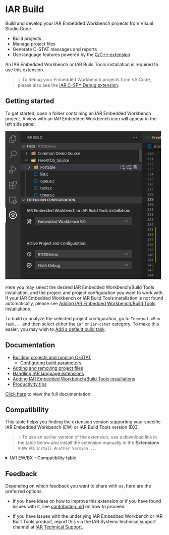 # IAR Build

Build and develop your IAR Embedded Workbench projects from Visual Studio Code.

* Build projects
* Manage project files
* Generate C-STAT messages and reports
* Use language features powered by the [C/C++ extension](https://marketplace.visualstudio.com/items?itemName=ms-vscode.cpptools)

An IAR Embedded Workbench or IAR Build Tools installation is required to use this extension.

> 💡️ To debug your Embedded Workbench projects from VS Code, please also see the [IAR C-SPY Debug extension]().

## Getting started
To get started, open a folder containing an IAR Embedded Workbench project.
A view with an IAR Embedded Workbench icon will appear in the left side panel:

![side bar view](images/readme/sidebar.png)

Here you may select the desired IAR Embedded Workbench/Build Tools installation,
and the project and project configuration you want to work with. If your IAR Embedded Workbench or IAR Build Tools installation
is not found automatically, please see [Adding IAR Embedded Workbench/Build Tools installations]().

To build or analyze the selected project configuration, go to `Terminal->Run Task...` and then select either the `iar` or `iar-cstat` category.
To make this easier, you may wish to [Add a default build task]().

## Documentation
* [Building projects and running C-STAT]()
    * [Configuring build parameters]()
* [Adding and removing project files]()
* [Handling IAR language extensions]()
* [Adding IAR Embedded Workbench/Build Tools installations]()
* [Productivity tips]()

[Click here]() to view the full documentation.

## Compatibility
This table helps you finding the extension version supporting your specific IAR Embedded Workbench (EW) or IAR Build Tools version (BX). 
> 💡️ To use an earlier version of the extension, use a download link in the table below and install the extension manually in the **Extensions** view via `Install Another Version...`. 

<details><summary>IAR EW/BX - Compatibility table</summary>

| IAR EW/BX version  | Extension version | Comment
|--------------|-----------|---------
| EWARM 8.10 or later <br>EWRX 3.10 or later <br>EWRL78 3.10 or later <br>| (current)  | (automatically installed) |
| EWARM 7.10      | [1.0](iar-vsc-1.0.vsix) | 

</details>


## Feedback
Depending on which feedback you want to share with us, here are the preferred options:
* If you have ideas on how to improve this extension or if you have found issues with it, see [contributing.md](https://www.iar.com/knowledge/support/) on how to proceed.

* If you have issues with the underlying IAR Embedded Workbench or IAR Built Tools product, report this via the IAR Systems technical support channel at [IAR Technical Support](https://www.iar.com/knowledge/support/).

<!-- ## Contributions
Contributions are always welcome. Or did we decide to have a read-only repository? -->
